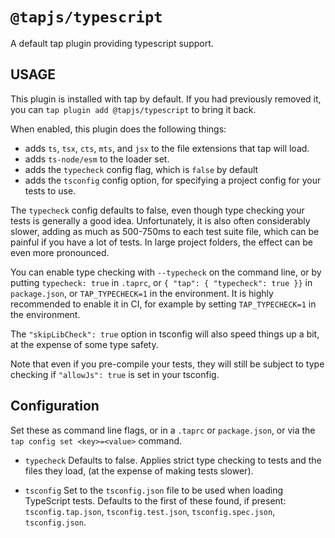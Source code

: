 # `@tapjs/typescript`

A default tap plugin providing typescript support.

## USAGE

This plugin is installed with tap by default. If you had
previously removed it, you can `tap plugin add @tapjs/typescript` to
bring it back.

When enabled, this plugin does the following things:

- adds `ts`, `tsx`, `cts`, `mts`, and `jsx` to the file
  extensions that tap will load.
- adds `ts-node/esm` to the loader set.
- adds the `typecheck` config flag, which is `false` by default
- adds the `tsconfig` config option, for specifying a project
  config for your tests to use.

The `typecheck` config defaults to false, even though type
checking your tests is generally a good idea. Unfortunately, it
is also often considerably slower, adding as much as 500-750ms to
each test suite file, which can be painful if you have a lot of
tests. In large project folders, the effect can be even more
pronounced.

You can enable type checking with `--typecheck` on the command
line, or by putting `typecheck: true` in `.taprc`, or `{ "tap": {
"typecheck": true }}` in `package.json`, or `TAP_TYPECHECK=1` in
the environment. It is highly recommended to enable it in CI, for
example by setting `TAP_TYPECHECK=1` in the environment.

The `"skipLibCheck": true` option in tsconfig will also speed things up a
bit, at the expense of some type safety.

Note that even if you pre-compile your tests, they will still be
subject to type checking if `"allowJs": true` is set in your
tsconfig.

## Configuration

Set these as command line flags, or in a `.taprc` or `package.json`,
or via the `tap config set <key>=<value>` command.

- `typecheck` Defaults to false. Applies strict type checking to
  tests and the files they load, (at the expense of making tests
  slower).

- `tsconfig` Set to the `tsconfig.json` file to be used when
  loading TypeScript tests. Defaults to the first of these found,
  if present: `tsconfig.tap.json`, `tsconfig.test.json`,
  `tsconfig.spec.json`, `tsconfig.json`.
